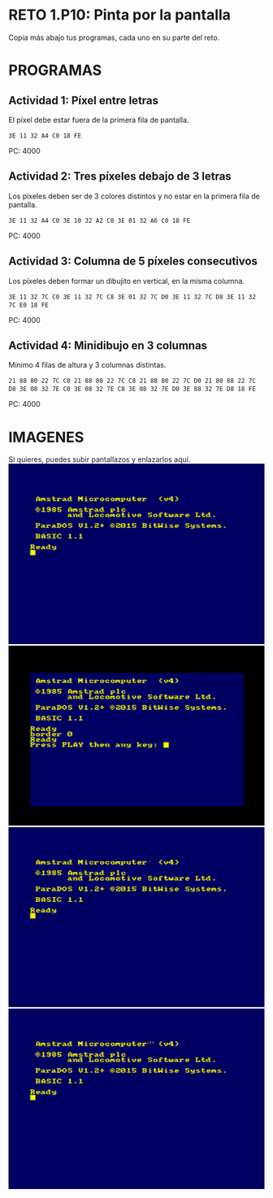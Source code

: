 # RETO 1.P10: Pinta por la pantalla
Copia más abajo tus programas, cada uno en su parte del reto.

# PROGRAMAS

## Actividad 1: Píxel entre letras
El píxel debe estar fuera de la primera fila de pantalla.
```
3E 11 32 A4 C0 18 FE
```
PC: 4000

## Actividad 2: Tres píxeles debajo de 3 letras
Los píxeles deben ser de 3 colores distintos y no estar en la primera fila de pantalla.
```
3E 11 32 A4 C0 3E 10 32 A2 C0 3E 01 32 A6 C0 18 FE
```
PC: 4000

## Actividad 3: Columna de 5 píxeles consecutivos
Los píxeles deben formar un dibujito en vertical, en la misma columna.
```
3E 11 32 7C C0 3E 11 32 7C C8 3E 01 32 7C D0 3E 11 32 7C D8 3E 11 32 7C E0 18 FE
```
PC: 4000

## Actividad 4: Minidibujo en 3 columnas
Mínimo 4 filas de altura y 3 columnas distintas.
```
21 88 80 22 7C C0 21 88 80 22 7C C8 21 88 80 22 7C D0 21 80 88 22 7C D8 3E 08 32 7E C0 3E 08 32 7E C8 3E 08 32 7E D0 3E 88 32 7E D8 18 FE
```
PC: 4000

# IMAGENES
Si quieres, puedes subir pantallazos y enlazarlos aquí.
![Actividad 1](/1.bmp)
![Actividad 2](/2.bmp)
![Actividad 3](/3.bmp)
![Actividad 4](/4.bmp)
